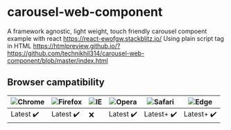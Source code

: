 # carousel-web-component
A framework agnostic, light weight, touch friendly carousel compoent
example with react
https://react-ewofgw.stackblitz.io/
Using plain script tag in HTML
https://htmlpreview.github.io/?https://github.com/technikhil314/carousel-web-component/blob/master/index.html

## Browser campatibility
![Chrome](https://raw.github.com/alrra/browser-logos/main/src/chrome/chrome_48x48.png) | ![Firefox](https://raw.github.com/alrra/browser-logos/main/src/firefox/firefox_48x48.png) | ![IE](https://raw.githubusercontent.com/alrra/browser-logos/main/src/archive/internet-explorer_9-11/internet-explorer_9-11_48x48.png) | ![Opera](https://raw.github.com/alrra/browser-logos/main/src/opera/opera_48x48.png) | ![Safari](https://raw.github.com/alrra/browser-logos/main/src/safari/safari_48x48.png) | ![Edge](https://raw.githubusercontent.com/alrra/browser-logos/main/src/edge/edge_48x48.png)
--- | --- | --- | --- | --- | --- |
Latest :heavy_check_mark: | Latest :heavy_check_mark: | :x: | Latest :heavy_check_mark: | Latest+ :heavy_check_mark: | Latest+ :heavy_check_mark:
